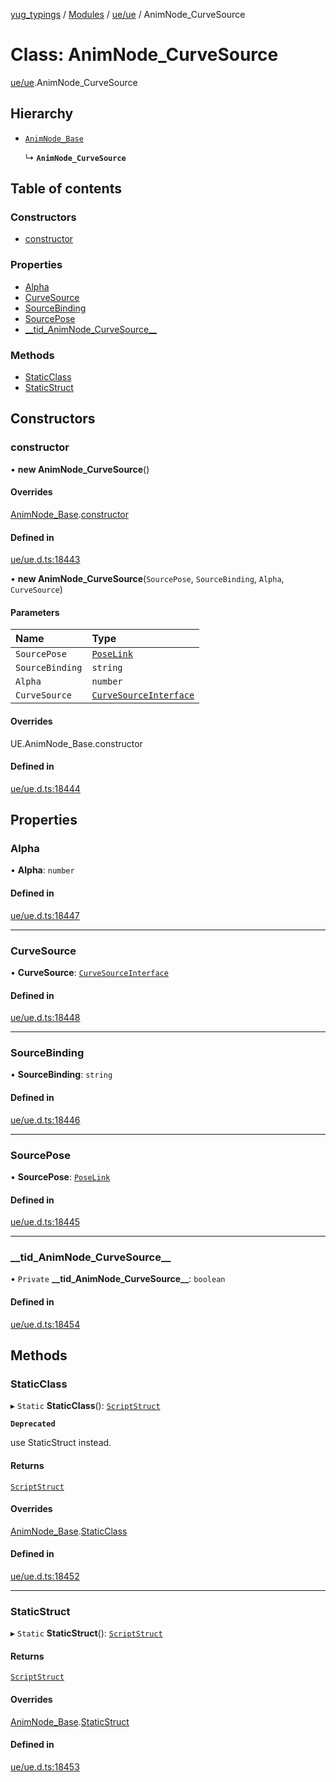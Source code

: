 [yug_typings](../README.md) / [Modules](../modules.md) / [ue/ue](../modules/ue_ue.md) / AnimNode\_CurveSource

# Class: AnimNode\_CurveSource

[ue/ue](../modules/ue_ue.md).AnimNode_CurveSource

## Hierarchy

- [`AnimNode_Base`](ue_ue.AnimNode_Base.md)

  ↳ **`AnimNode_CurveSource`**

## Table of contents

### Constructors

- [constructor](ue_ue.AnimNode_CurveSource.md#constructor)

### Properties

- [Alpha](ue_ue.AnimNode_CurveSource.md#alpha)
- [CurveSource](ue_ue.AnimNode_CurveSource.md#curvesource)
- [SourceBinding](ue_ue.AnimNode_CurveSource.md#sourcebinding)
- [SourcePose](ue_ue.AnimNode_CurveSource.md#sourcepose)
- [\_\_tid\_AnimNode\_CurveSource\_\_](ue_ue.AnimNode_CurveSource.md#__tid_animnode_curvesource__)

### Methods

- [StaticClass](ue_ue.AnimNode_CurveSource.md#staticclass)
- [StaticStruct](ue_ue.AnimNode_CurveSource.md#staticstruct)

## Constructors

### constructor

• **new AnimNode_CurveSource**()

#### Overrides

[AnimNode_Base](ue_ue.AnimNode_Base.md).[constructor](ue_ue.AnimNode_Base.md#constructor)

#### Defined in

[ue/ue.d.ts:18443](https://github.com/YugMetaverse/yug_typings/blob/b7d9b19/ue/ue.d.ts#L18443)

• **new AnimNode_CurveSource**(`SourcePose`, `SourceBinding`, `Alpha`, `CurveSource`)

#### Parameters

| Name | Type |
| :------ | :------ |
| `SourcePose` | [`PoseLink`](ue_ue.PoseLink.md) |
| `SourceBinding` | `string` |
| `Alpha` | `number` |
| `CurveSource` | [`CurveSourceInterface`](ue_ue.CurveSourceInterface.md) |

#### Overrides

UE.AnimNode\_Base.constructor

#### Defined in

[ue/ue.d.ts:18444](https://github.com/YugMetaverse/yug_typings/blob/b7d9b19/ue/ue.d.ts#L18444)

## Properties

### Alpha

• **Alpha**: `number`

#### Defined in

[ue/ue.d.ts:18447](https://github.com/YugMetaverse/yug_typings/blob/b7d9b19/ue/ue.d.ts#L18447)

___

### CurveSource

• **CurveSource**: [`CurveSourceInterface`](ue_ue.CurveSourceInterface.md)

#### Defined in

[ue/ue.d.ts:18448](https://github.com/YugMetaverse/yug_typings/blob/b7d9b19/ue/ue.d.ts#L18448)

___

### SourceBinding

• **SourceBinding**: `string`

#### Defined in

[ue/ue.d.ts:18446](https://github.com/YugMetaverse/yug_typings/blob/b7d9b19/ue/ue.d.ts#L18446)

___

### SourcePose

• **SourcePose**: [`PoseLink`](ue_ue.PoseLink.md)

#### Defined in

[ue/ue.d.ts:18445](https://github.com/YugMetaverse/yug_typings/blob/b7d9b19/ue/ue.d.ts#L18445)

___

### \_\_tid\_AnimNode\_CurveSource\_\_

• `Private` **\_\_tid\_AnimNode\_CurveSource\_\_**: `boolean`

#### Defined in

[ue/ue.d.ts:18454](https://github.com/YugMetaverse/yug_typings/blob/b7d9b19/ue/ue.d.ts#L18454)

## Methods

### StaticClass

▸ `Static` **StaticClass**(): [`ScriptStruct`](ue_ue.ScriptStruct.md)

**`Deprecated`**

use StaticStruct instead.

#### Returns

[`ScriptStruct`](ue_ue.ScriptStruct.md)

#### Overrides

[AnimNode_Base](ue_ue.AnimNode_Base.md).[StaticClass](ue_ue.AnimNode_Base.md#staticclass)

#### Defined in

[ue/ue.d.ts:18452](https://github.com/YugMetaverse/yug_typings/blob/b7d9b19/ue/ue.d.ts#L18452)

___

### StaticStruct

▸ `Static` **StaticStruct**(): [`ScriptStruct`](ue_ue.ScriptStruct.md)

#### Returns

[`ScriptStruct`](ue_ue.ScriptStruct.md)

#### Overrides

[AnimNode_Base](ue_ue.AnimNode_Base.md).[StaticStruct](ue_ue.AnimNode_Base.md#staticstruct)

#### Defined in

[ue/ue.d.ts:18453](https://github.com/YugMetaverse/yug_typings/blob/b7d9b19/ue/ue.d.ts#L18453)
